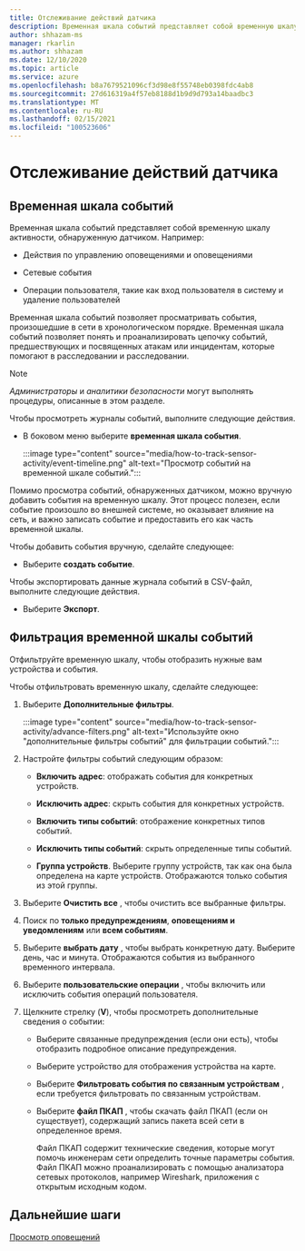 ```yaml
---
title: Отслеживание действий датчика
description: Временная шкала событий представляет собой временную шкалу активности, обнаруженную в сети, включая оповещения и действия управления оповещениями, сетевые события и операции пользователя, такие как вход пользователя в систему и удаление пользователей.
author: shhazam-ms
manager: rkarlin
ms.author: shhazam
ms.date: 12/10/2020
ms.topic: article
ms.service: azure
ms.openlocfilehash: b8a7679521096cf3d98e8f55748eb0398fdc4ab8
ms.sourcegitcommit: 27d616319a4f57eb8188d1b9d9d793a14baadbc3
ms.translationtype: MT
ms.contentlocale: ru-RU
ms.lasthandoff: 02/15/2021
ms.locfileid: "100523606"
---
```

# <a name="track-sensor-activity"></a>Отслеживание действий датчика

## <a name="event-timeline"></a>Временная шкала событий

Временная шкала событий представляет собой временную шкалу активности, обнаруженную датчиком. Например:

  - Действия по управлению оповещениями и оповещениями

  - Сетевые события

  - Операции пользователя, такие как вход пользователя в систему и удаление пользователей

Временная шкала событий позволяет просматривать события, произошедшие в сети в хронологическом порядке. Временная шкала событий позволяет понять и проанализировать цепочку событий, предшествующих и посвященных атакам или инцидентам, которые помогают в расследовании и расследовании.

> [!NOTE]
> *Администраторы* и *аналитики безопасности* могут выполнять процедуры, описанные в этом разделе.

Чтобы просмотреть журналы событий, выполните следующие действия.

- В боковом меню выберите **временная шкала события**.

   :::image type="content" source="media/how-to-track-sensor-activity/event-timeline.png" alt-text="Просмотр событий на временной шкале событий.":::

Помимо просмотра событий, обнаруженных датчиком, можно вручную добавить события на временную шкалу. Этот процесс полезен, если событие произошло во внешней системе, но оказывает влияние на сеть, и важно записать событие и предоставить его как часть временной шкалы.

Чтобы добавить события вручную, сделайте следующее:

- Выберите **создать событие**.

Чтобы экспортировать данные журнала событий в CSV-файл, выполните следующие действия.

- Выберите **Экспорт**.

## <a name="filter-the-event-timeline"></a>Фильтрация временной шкалы событий

Отфильтруйте временную шкалу, чтобы отобразить нужные вам устройства и события.

Чтобы отфильтровать временную шкалу, сделайте следующее:

1. Выберите **Дополнительные фильтры**.

   :::image type="content" source="media/how-to-track-sensor-activity/advance-filters.png" alt-text="Используйте окно &quot;дополнительные фильтры событий&quot; для фильтрации событий.":::

2. Настройте фильтры событий следующим образом:

   - **Включить адрес**: отображать события для конкретных устройств.

   - **Исключить адрес**: скрыть события для конкретных устройств.

   - **Включить типы событий**: отображение конкретных типов событий.

   - **Исключить типы событий**: скрыть определенные типы событий.

   - **Группа устройств**. Выберите группу устройств, так как она была определена на карте устройств. Отображаются только события из этой группы.

3. Выберите **Очистить все** , чтобы очистить все выбранные фильтры.

4. Поиск по **только предупреждениям**, **оповещениям и уведомлениям** или **всем событиям**.

5. Выберите **выбрать дату** , чтобы выбрать конкретную дату. Выберите день, час и минута. Отображаются события из выбранного временного интервала.

6.  Выберите **пользовательские операции** , чтобы включить или исключить события операций пользователя.

7.  Щелкните стрелку (**V**), чтобы просмотреть дополнительные сведения о событии:

    - Выберите связанные предупреждения (если они есть), чтобы отобразить подробное описание предупреждения.

    - Выберите устройство для отображения устройства на карте.

    - Выберите **Фильтровать события по связанным устройствам** , если требуется фильтровать по связанным устройствам.

    - Выберите **файл ПКАП** , чтобы скачать файл ПКАП (если он существует), содержащий запись пакета всей сети в определенное время. 
    
      Файл ПКАП содержит технические сведения, которые могут помочь инженерам сети определить точные параметры события. Файл ПКАП можно проанализировать с помощью анализатора сетевых протоколов, например Wireshark, приложения с открытым исходным кодом.

## <a name="next-steps"></a>Дальнейшие шаги

[Просмотр оповещений](how-to-view-alerts.md)

